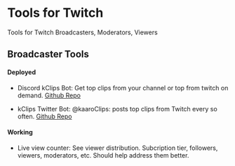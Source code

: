 # Tools for Twitch 
Tools for Twitch Broadcasters, Moderators, Viewers

## Broadcaster Tools

#### Deployed
* Discord kClips Bot: Get top clips from your channel or top from twitch on demand.
[Github Repo](https://github.com/karx/discord-kClips)

* kClips Twitter Bot: @kaaroClips: posts top clips from Twitch every so often.
[Github Repo](https://github.com/karx/twitter-kClips)

#### Working
* Live view counter: See viewer distribution. Subcription tier, followers, viewers, moderators, etc. Should help address them better.
